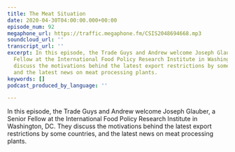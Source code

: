 ```yaml
---
title: The Meat Situation
date: 2020-04-30T04:00:00.000+00:00
episode_num: 92
megaphone_url: https://traffic.megaphone.fm/CSIS2048694668.mp3
soundcloud_url: ''
transcript_url: ''
excerpt: In this episode, the Trade Guys and Andrew welcome Joseph Glauber, a Senior
  Fellow at the International Food Policy Research Institute in Washington, DC. They
  discuss the motivations behind the latest export restrictions by some countries,
  and the latest news on meat processing plants.
keywords: []
podcast_produced_by_language: ''

---
```

In this episode, the Trade Guys and Andrew welcome Joseph Glauber, a Senior Fellow at the International Food Policy Research Institute in Washington, DC. They discuss the motivations behind the latest export restrictions by some countries, and the latest news on meat processing plants.